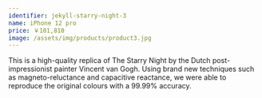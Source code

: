 ```yaml
---
identifier: jekyll-starry-night-3
name: iPhone 12 pro
price: ￥101,810
image: /assets/img/products/product3.jpg
---
```


This is a high-quality replica of The Starry Night by the Dutch post-impressionist painter Vincent van Gogh. Using brand new techniques such as magneto-reluctance and capacitive reactance, we were able to reproduce the original colours with a 99.99% accuracy.


